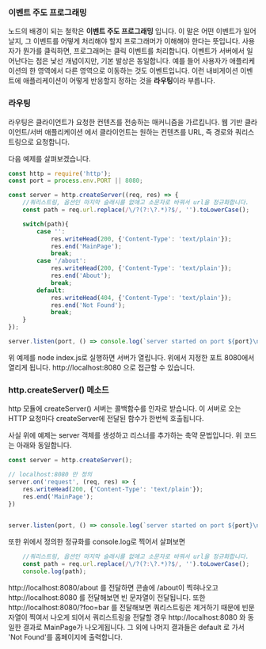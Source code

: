 

### 이벤트 주도 프로그래밍
노드의 배경이 되는 철학은 **이벤트 주도 프로그래밍** 입니다. 이 말은 어떤 이벤트가 일어날지, 그 이벤트를 어떻게 처리해야 할지 프로그래머가 이해해야 한다는 뜻입니다. 사용자가 뭔가를 클릭하면, 프로그래머는 클릭 이벤트를 처리합니다.
이벤트가 서버에서 일어난다는 점은 낯선 개념이지만, 기본 발상은 동일합니다. 예를 들어 사용자가 애플리케이션의 한 영역에서 다른 영역으로 이동하는 것도 이벤트입니다. 이런 내비게이션 이벤트에 애플리케이션이 어떻게 반응할지 정하는 것을 **라우팅**이라 부릅니다.


### 라우팅
라우팅은 클라이언트가 요청한 컨텐츠를 전송하는 매커니즘을 가르킵니다. 웹 기반 클라이언트/서버 애플리케이션 에서 클라이언트는 원하는 컨텐츠를 URL, 즉 경로와 쿼리스트링으로 요청합니다.


다음 예제를 살펴보겠습니다.

```javascript
const http = require('http');
const port = process.env.PORT || 8080;

const server = http.createServer((req, res) => {
    //쿼리스트링, 옵션인 마지막 슬래시를 없애고 소문자로 바꿔서 url을 정규화합니다.
    const path = req.url.replace(/\/?(?:\?.*)?$/, '').toLowerCase();

    switch(path){
        case '':
            res.writeHead(200, {'Content-Type': 'text/plain'});
            res.end('MainPage');
            break;
        case '/about':
            res.writeHead(200, {'Content-Type': 'text/plain'});
            res.end('About');
            break;
        default:
            res.writeHead(404, {'Content-Type': 'text/plain'});
            res.end('Not Found');
            break;
    }
});

server.listen(port, () => console.log(`server started on port ${port}\n` + 'press Ctrl-C to terminate..'));
```

위 예제를 node index.js로 실행하면 서버가 열립니다.
위에서 지정한 포트 8080에서 열리게 됩니다. http://localhost:8080 으로 접근할 수 있습니다.

### http.createServer() 메소드
http 모듈에 createServer() 서버는 콜백함수를 인자로 받습니다. 이 서버로 오는 HTTP 요청마다 createServer에 전달된 함수가 한번씩 호출됩니다.

사실 위에 예제는 server 객체를 생성하고 리스너를 추가하는 축약 문법입니다. 위 코드는 아래와 동일합니다.

```Javascript
const server = http.createServer();

// localhost:8080 만 정의
server.on('request', (req, res) => {
    res.writeHead(200, {'Content-Type': 'text/plain'});
    res.end('MainPage');
})
 

server.listen(port, () => console.log(`server started on port ${port}\n` + 'press Ctrl-C to terminate..'));
```

또한 위에서 정의한 정규화를 console.log로 찍어서 살펴보면
```Javascript
    //쿼리스트링, 옵션인 마지막 슬래시를 없애고 소문자로 바꿔서 url을 정규화합니다.
    const path = req.url.replace(/\/?(?:\?.*)?$/, '').toLowerCase();
    console.log(path);
```

http://localhost:8080/about 를 전달하면 콘솔에 /about이 찍혀나오고
http://localhost:8080 를 전달해보면 빈 문자열이 전달됩니다.
또한 http://localhost:8080/?foo=bar 를 전달해보면 쿼리스트링은 제거하기 때문에 빈문자열이 찍여서 나오게 되어서
쿼리스트링을 전달할 경우 http://localhost:8080 와 동일한 결과로 MainPage가 나오게됩니다.
그 외에 나머지 결과들은 default 로 가서 'Not Found'를 홈페이지에 출력합니다.

